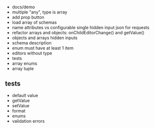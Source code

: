 - docs/demo
- multiple "any", type is array
- add prop button
- load array of schemas
- name attributes vs configurable single hidden input json for requests
- refactor arrays and objects: onChildEditorChange() and getValue()
- objects and arrays hidden inputs
- schema description
- enum must have at least 1 item
- editors without type
- tests
- array enums
- array tuple

## tests

- default value
- getValue
- setValue
- format
- enums
- validation errors
